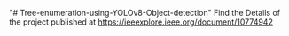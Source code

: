 "# Tree-enumeration-using-YOLOv8-Object-detection" 
Find the Details of the project published at https://ieeexplore.ieee.org/document/10774942

